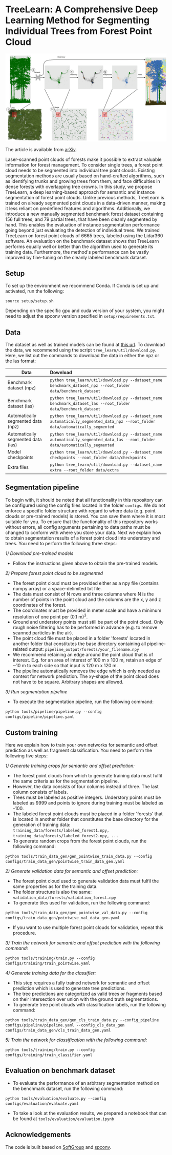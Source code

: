 # TreeLearn: A Comprehensive Deep Learning Method for Segmenting Individual Trees from Forest Point Cloud

![Architecture](./method.png)

The article is available from [arXiv](https://arxiv.org/abs/2309.08471).

Laser-scanned point clouds of forests make it possible to extract valuable information for forest management. To consider single trees, a forest point cloud needs to be segmented into individual tree point clouds. 
Existing segmentation methods are usually based on hand-crafted algorithms, such as identifying trunks and growing trees from them, and face difficulties in dense forests with overlapping tree crowns. In this study, we propose TreeLearn, a deep learning-based approach for semantic and instance segmentation of forest point clouds. Unlike previous methods, TreeLearn is trained on already segmented point clouds in a data-driven manner, making it less reliant on predefined features and algorithms. 
Additionally, we introduce a new manually segmented benchmark forest dataset containing 156 full trees, and 79 partial trees, that have been cleanly segmented by hand. This enables the evaluation of instance segmentation performance going beyond just evaluating the detection of individual trees.
We trained TreeLearn on forest point clouds of 6665 trees, labeled using the Lidar360 software. An evaluation on the benchmark dataset shows that TreeLearn performs equally well or better than the algorithm used to generate its training data. Furthermore, the method's performance can be vastly improved by fine-tuning on the cleanly labeled benchmark dataset. 

## Setup

To set up the environment we recommend Conda. If Conda is set up and activated, run the following:

```
source setup/setup.sh
```

Depending on the specific gpu and cuda version of your system, you might need to adjust the spconv version specified in ``setup/requirements.txt``.

## Data

The dataset as well as trained models can be found at [this url](https://doi.org/10.25625/VPMPID). 
To download the data, we recommend using the script ``tree_learn/util/download.py``. Here, we list out the commands to download the data in either the npz or the las format:

| Data        | Download                                             | 
| ----------- | :----------------------------------------------------------- |
| Benchmark dataset (npz)   | ```python tree_learn/util/download.py --dataset_name benchmark_dataset_npz --root_folder data/benchmark_dataset``` | 
| Benchmark dataset (las)  | ```python tree_learn/util/download.py --dataset_name benchmark_dataset_las --root_folder data/benchmark_dataset``` | 
| Automatically segmented data (npz)   | ```python tree_learn/util/download.py --dataset_name automatically_segmented_data_npz --root_folder data/automatically_segmented``` | 
| Automatically segmented data (las)   | ```python tree_learn/util/download.py --dataset_name automatically_segmented_data_las --root_folder data/automatically_segmented``` |
| Model checkpoints   | ```python tree_learn/util/download.py --dataset_name checkpoints --root_folder data/checkpoints``` | 
| Extra files   | ```python tree_learn/util/download.py --dataset_name extra --root_folder data/extra``` | 13 GB        |

<!-- Please refer to [setup guide](docs/setup.md) -->
<!-- Please refer to [pipeline guide](docs/tools/pipeline.md) -->


## Segmentation pipeline

To begin with, it should be noted that all functionality in this repository can be configured using the config files located in the folder ``configs``.
We do not enforce a specific folder structure with regard to where data (e.g. point clouds or pre-trained models) is stored. You can save them where it is most suitable for you.
To ensure that the functionality of this repository works without errors, all config arguments pertaining to data paths must be changed to conform with where you store your data.
Next we explain how to obtain segmentation results of a forest point cloud into understory and trees. You need to perform the following three steps:

*1\) Download pre-trained models*
* Follow the instructions given above to obtain the pre-trained models.

*2\) Prepare forest point cloud to be segmented*
* The forest point cloud must be provided either as a npy file (contains numpy array) or a space-delimited txt file.
* The data must consist of N rows and three columns where N is the number of points in the point cloud and the columns are the x, y and z coordinates of the forest.
* The coordinates must be provided in meter scale and have a minimum resolution of one point per (0.1 m)<sup>3</sup>.
* Ground and understory points must still be part of the point cloud. Only rough noise filtering has to be performed in advance (e.g. to remove scanned particles in the air).
* The point cloud file must be placed in a folder 'forests' located in another folder that constitutes the base directory containing all pipeline-related output: ``pipeline_output/forests/your_filename.npy``
* We recommend retaining an edge around the point cloud that is of interest. E.g. for an area of interest of 100 m x 100 m, retain an edge of ~10 m to each side so that input is 120 m x 120 m.
* The pipeline automatically removes the edge which is only needed as context for network prediction. The xy-shape of the point cloud does not have to be square. Arbitrary shapes are allowed.

*3\) Run segmentation pipeline*
* To execute the segmentation pipeline, run the following command:
```
python tools/pipeline/pipeline.py --config configs/pipeline/pipeline.yaml
```


## Custom training

Here we explain how to train your own networks for semantic and offset prediction as well as fragment classification. You need to perform the following five steps:

*1\) Generate training crops for semantic and offset prediction:*
* The forest point clouds from which to generate training data must fulfil the same criteria as for the segmentation pipeline.
* However, the data consists of four columns instead of three. The last column consists of labels.
* Trees must be labeled as positive integers. Understory points must be labeled as 9999 and points to ignore during training must be labeled as -100.
* The labeled forest point clouds must be placed in a folder 'forests' that is located in another folder that constitutes the base directory for the generation of training data:
``training_data/forests/labeled_forest1.npy, training_data/forests/labeled_forest2.npy, ...``
* To generate random crops from the forest point clouds, run the following command:
```
python tools/train_data_gen/gen_pointwise_train_data.py --config configs/train_data_gen/pointwise_train_data_gen.yaml
```

*2\) Generate validation data for semantic and offset prediction:*
* The forest point cloud used to generate validation data must fulfil the same properties as for the training data.
* The folder structure is also the same: ``validation_data/forests/validation_forest.npy``
* To generate tiles used for validation, run the following command:
```
python tools/train_data_gen/gen_pointwise_val_data.py --config configs/train_data_gen/pointwise_val_data_gen.yaml
```
* If you want to use multiple forest point clouds for validation, repeat this procedure.

*3\) Train the network for semantic and offset prediction with the following command:*
```
python tools/training/train.py --config configs/training/train_pointwise.yaml
```

*4\) Generate training data for the classifier:*
* This step requires a fully trained network for semantic and offset prediction which is used to generate tree predictions.
* The tree predictions are categorized as valid trees or fragments based on their intersection over union with the ground truth segmentations.
* To generate tree point clouds with classification labels, run the following command:
```
python tools/train_data_gen/gen_cls_train_data.py --config_pipeline configs/pipeline/pipeline.yaml --config_cls_data_gen configs/train_data_gen/cls_train_data_gen.yaml
```

*5\) Train the network for classification with the following command:*
```
python tools/training/train.py --config configs/training/train_classifier.yaml
```


## Evaluation on benchmark dataset

* To evaluate the performance of an arbitrary segmentation method on the benchmark dataset, run the following command:
```
python tools/evaluation/evaluate.py --config configs/evaluation/evaluate.yaml
```
* To take a look at the evaluation results, we prepared a notebook that can be found at ``tools/evaluation/evaluation.ipynb``


## Acknowledgements

The code is built based on [SoftGroup](https://github.com/thangvubk/SoftGroup) and [spconv](https://github.com/traveller59/spconv).
